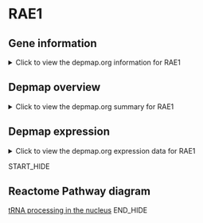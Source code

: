 <h1>RAE1</h1>

<h2>Gene information</h2>
<details>
  <summary>Click to view the depmap.org information for RAE1</summary>
  <iframe src="https://depmap.org/portal/gene/RAE1?tab=about" style="border:none;width:100%;height:800px"></iframe>
</details>

<h2>Depmap overview</h2>
<details>
  <summary>Click to view the depmap.org summary for RAE1</summary>
  <iframe src="https://depmap.org/portal/gene/RAE1?tab=overview" style="border:none;width:100%;height:800px"></iframe>
</details>

<h2>Depmap expression</h2>
<details>
  <summary>Click to view the depmap.org expression data for RAE1</summary>
  <iframe src="https://depmap.org/portal/gene/RAE1?tab=characterization" style="border:none;width:100%;height:800px"></iframe>
</details>


START_HIDE
<h2>Reactome Pathway diagram</h2>
<a href="https://reactome.org/PathwayBrowser/#/R-HSA-6784531">tRNA processing in the nucleus</a>
END_HIDE


